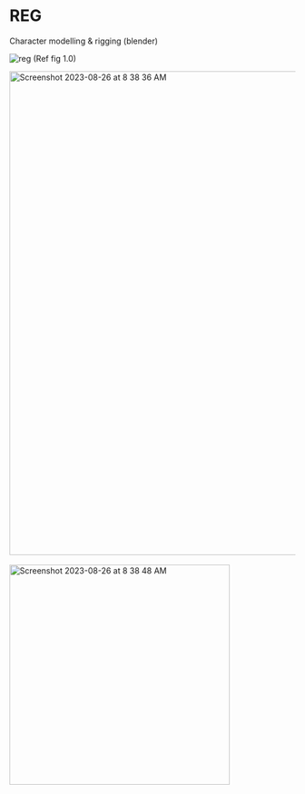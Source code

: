 # REG
Character modelling &amp; rigging  (blender)


![reg](https://github.com/Dipp3r/REG/assets/91364256/8af075a6-5729-4c49-b562-908b1d3cb141)
(Ref fig 1.0)


<img width="853" alt="Screenshot 2023-08-26 at 8 38 36 AM" src="https://github.com/Dipp3r/REG/assets/91364256/ba83c157-7c82-4a6d-928e-b70d7555ee93">
</br></br>
<img width="388" alt="Screenshot 2023-08-26 at 8 38 48 AM" src="https://github.com/Dipp3r/REG/assets/91364256/24da1933-fcdd-4ae7-9744-2b7948ede274">
